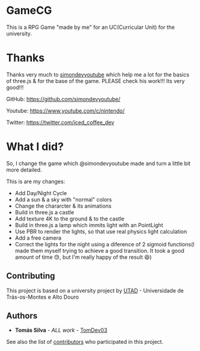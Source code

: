 # GameCG

This is a RPG Game "made by me" for an UC(Curricular Unit) for the university.

# Thanks
Thanks very much to [simondevyoutube](https://github.com/simondevyoutube/) which help me a lot for the basics of three.js & for the base of the game.
PLEASE check his work!!! Its very good!!!

GitHub: https://github.com/simondevyoutube/

Youtube: https://www.youtube.com/c/nintendo/

Twitter: https://twitter.com/iced_coffee_dev

# What I did?
So, I change the game which @simondevyoutube made and turn a little bit more detailed.

This is are my changes:
- Add Day/Night Cycle
- Add a sun & a sky with "normal" colors
- Change the chararcter & its animations
- Build in three.js a castle
- Add texture 4K to the ground & to the castle
- Build in three.js a lamp which immits light with an PointLight
- Use PBR to render the lights, so that use real physics light calculation
- Add a free camera
- Correct the lights for the night using a diference of 2 sigmoid functions(I made them myself trying to achieve a good transition. It took a good amount of time :sweat:, but I'm really happy of the result :smile:)

## Contributing
This project is based on a university project by [UTAD](https://www.utad.pt) - Universidade de Trás-os-Montes e Alto Douro
## Authors

* **Tomás Silva** - *ALL work* - [TomDev03](https://github.com/TomDev03)

See also the list of [contributors](https://github.com/TomDev03/GameCG/graphs/contributors) who participated in this project.
